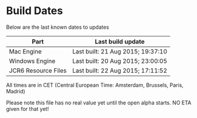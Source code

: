 # Build Dates

Below are the last known dates to updates

Part | Last build update
-----|-----
Mac Engine | Last built: 21 Aug 2015; 19:37:10
Windows Engine | Last built: 20 Aug 2015; 23:00:05
JCR6 Resource Files | Last built: 22 Aug 2015; 17:11:52
All times are in CET (Central European Time: Amsterdam, Brussels, Paris, Madrid)


Please note this file has no real value yet until the open alpha starts. NO ETA given for that yet!
